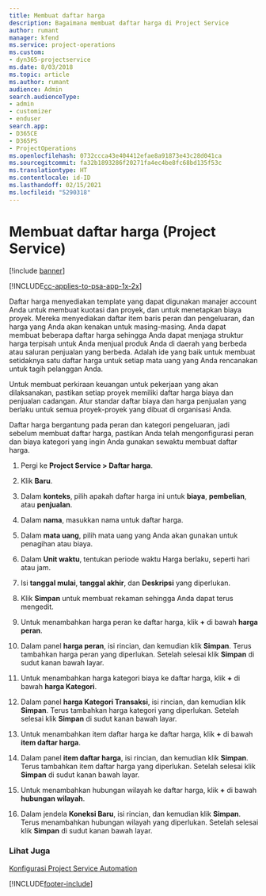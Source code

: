 ```yaml
---
title: Membuat daftar harga
description: Bagaimana membuat daftar harga di Project Service
author: rumant
manager: kfend
ms.service: project-operations
ms.custom:
- dyn365-projectservice
ms.date: 8/03/2018
ms.topic: article
ms.author: rumant
audience: Admin
search.audienceType:
- admin
- customizer
- enduser
search.app:
- D365CE
- D365PS
- ProjectOperations
ms.openlocfilehash: 0732ccca43e404412efae8a91873e43c28d041ca
ms.sourcegitcommit: fa32b1893286f20271fa4ec4be8fc68bd135f53c
ms.translationtype: HT
ms.contentlocale: id-ID
ms.lasthandoff: 02/15/2021
ms.locfileid: "5290318"
---
```

# <a name="create-a-price-list-project-service"></a>Membuat daftar harga (Project Service)

[!include [banner](../includes/psa-now-project-operations.md)]

[!INCLUDE[cc-applies-to-psa-app-1x-2x](../includes/cc-applies-to-psa-app-1x-2x.md)]

Daftar harga menyediakan template yang dapat digunakan manajer account Anda untuk membuat kuotasi dan proyek, dan untuk menetapkan biaya proyek. Mereka menyediakan daftar item baris peran dan pengeluaran, dan harga yang Anda akan kenakan untuk masing-masing. Anda dapat membuat beberapa daftar harga sehingga Anda dapat menjaga struktur harga terpisah untuk Anda menjual produk Anda di daerah yang berbeda atau saluran penjualan yang berbeda. Adalah ide yang baik untuk membuat setidaknya satu daftar harga untuk setiap mata uang yang Anda rencanakan untuk tagih pelanggan Anda.  
  
Untuk membuat perkiraan keuangan untuk pekerjaan yang akan dilaksanakan, pastikan setiap proyek memiliki daftar harga biaya dan penjualan cadangan. Atur standar daftar biaya dan harga penjualan yang berlaku untuk semua proyek-proyek yang dibuat di organisasi Anda.  
  
Daftar harga bergantung pada peran dan kategori pengeluaran, jadi sebelum membuat daftar harga, pastikan Anda telah mengonfigurasi peran dan biaya kategori yang ingin Anda gunakan sewaktu membuat daftar harga.  
  
1.  Pergi ke **Project Service > Daftar harga**.  
  
2.  Klik **Baru**.  
  
3.  Dalam **konteks**, pilih apakah daftar harga ini untuk **biaya**, **pembelian**, atau **penjualan**.  
  
4.  Dalam **nama**, masukkan nama untuk daftar harga.  
  
5.  Dalam **mata uang**, pilih mata uang yang Anda akan gunakan untuk penagihan atau biaya.  
  
6.  Dalam **Unit waktu**, tentukan periode waktu Harga berlaku, seperti hari atau jam.  
  
7.  Isi **tanggal mulai**, **tanggal akhir**, dan **Deskripsi** yang diperlukan.  
  
8.  Klik **Simpan** untuk membuat rekaman sehingga Anda dapat terus mengedit.  
  
9. Untuk menambahkan harga peran ke daftar harga, klik **+** di bawah **harga peran**.  
  
10. Dalam panel **harga peran**, isi rincian, dan kemudian klik **Simpan**. Terus tambahkan harga peran yang diperlukan. Setelah selesai klik **Simpan** di sudut kanan bawah layar.  
  
11. Untuk menambahkan harga kategori biaya ke daftar harga, klik **+** di bawah **harga Kategori**.  
  
12. Dalam panel **harga Kategori Transaksi**, isi rincian, dan kemudian klik **Simpan**. Terus tambahkan harga kategori yang diperlukan. Setelah selesai klik **Simpan** di sudut kanan bawah layar.  
  
13. Untuk menambahkan item daftar harga ke daftar harga, klik **+** di bawah **item daftar harga**.  
  
14. Dalam panel **item daftar harga**, isi rincian, dan kemudian klik **Simpan**. Terus tambahkan item daftar harga yang diperlukan. Setelah selesai klik **Simpan** di sudut kanan bawah layar.  
  
15. Untuk menambahkan hubungan wilayah ke daftar harga, klik **+** di bawah **hubungan wilayah**.  
  
16. Dalam jendela **Koneksi Baru**, isi rincian, dan kemudian klik **Simpan**. Terus menambahkan hubungan wilayah yang diperlukan. Setelah selesai klik **Simpan** di sudut kanan bawah layar.  
  
### <a name="see-also"></a>Lihat Juga  
 [Konfigurasi Project Service Automation](../psa/configure.md)


[!INCLUDE[footer-include](../includes/footer-banner.md)]